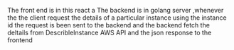 The front end is in this react a
The backend is in golang server ,whenever the the client request the details of a particular instance using the instance id  the request is been sent to the backend 
and the backend fetch the deltails from DescribleInstance AWS API and the json response to the frontend 